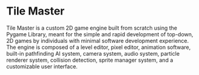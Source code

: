 # Tile Master
Tile Master is a custom 2D game engine built from scratch using the Pygame Library, meant for the simple and rapid development of top-down, 2D games by individuals with minimal software development experience. The engine is composed of a level editor, pixel editor, animation software, built-in pathfinding AI system, camera system, audio system, particle renderer system, collision detection, sprite manager system, and a customizable user interface. 
